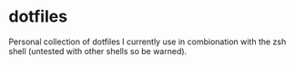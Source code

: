 # dotfiles
Personal collection of dotfiles I currently use in combionation with the zsh shell (untested with other shells so be warned).
